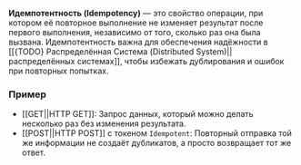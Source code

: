 **Идемпотентность (Idempotency)** — это свойство операции, при котором её повторное выполнение не изменяет результат после первого выполнения, независимо от того, сколько раз она была вызвана. Идемпотентность важна для обеспечения надёжности в [[{TODO} Распределённая Система (Distributed System)||распределённых системах]], чтобы избежать дублирования и ошибок при повторных попытках.


### Пример

- [[GET||HTTP GET]]: Запрос данных, который можно делать несколько раз без изменения результата.
- [[POST||HTTP POST]] с токеном `Idempotent`: Повторный отправка той же информации не создаёт дубликатов, а просто возвращает тот же ответ.